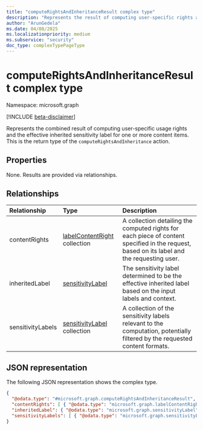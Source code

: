 ```yaml
---
title: "computeRightsAndInheritanceResult complex type"
description: "Represents the result of computing user-specific rights and label inheritance for content."
author: "ArunGedela"
ms.date: 04/08/2025
ms.localizationpriority: medium
ms.subservice: "security"
doc_type: complexTypePageType
---
```


# computeRightsAndInheritanceResult complex type

Namespace: microsoft.graph

[!INCLUDE [beta-disclaimer](../../includes/beta-disclaimer.md)]

Represents the combined result of computing user-specific usage rights and the effective inherited sensitivity label for one or more content items. This is the return type of the `computeRightsAndInheritance` action.

## Properties

None. Results are provided via relationships.

## Relationships

| Relationship      | Type                                                                                       | Description                                                                                                                             |
| :---------------- | :----------------------------------------------------------------------------------------- | :-------------------------------------------------------------------------------------------------------------------------------------- |
| contentRights     | [labelContentRight](../resources/labelcontentright.md) collection | A collection detailing the computed rights for each piece of content specified in the request, based on its label and the requesting user. |
| inheritedLabel    | [sensitivityLabel](../resources/security-sensitivitylabel.md)    | The sensitivity label determined to be the effective inherited label based on the input labels and context.                           |
| sensitivityLabels | [sensitivityLabel](../resources/security-sensitivitylabel.md) collection | A collection of the sensitivity labels relevant to the computation, potentially filtered by the requested content formats.             |

## JSON representation

The following JSON representation shows the complex type.
<!-- {
  "blockType": "resource",
  "@odata.type": "microsoft.graph.computeRightsAndInheritanceResult",
  "openType": false
}-->
``` json
{
  "@odata.type": "#microsoft.graph.computeRightsAndInheritanceResult",
  "contentRights": [ { "@odata.type": "microsoft.graph.labelContentRight" } ],
  "inheritedLabel": { "@odata.type": "microsoft.graph.sensitivityLabel" },
  "sensitivityLabels": [ { "@odata.type": "microsoft.graph.sensitivityLabel" } ]
}
```
